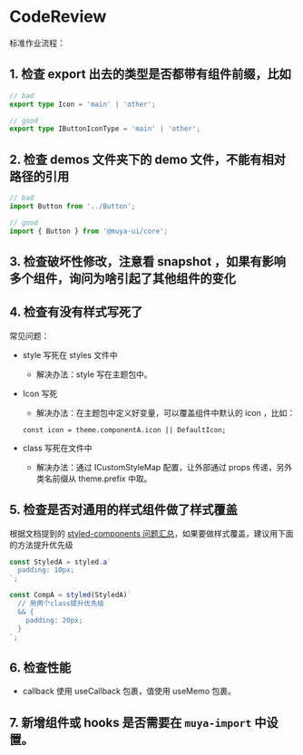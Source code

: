# CodeReview

标准作业流程：

## 1. 检查 export 出去的类型是否都带有组件前缀，比如

```ts
// bad
export type Icon = 'main' | 'other';

// good
export type IButtonIconType = 'main' | 'other';
```

## 2. 检查 demos 文件夹下的 demo 文件，不能有相对路径的引用

```ts
// bad
import Button from '../Button';

// good
import { Button } from '@muya-ui/core';
```

## 3. 检查破坏性修改，注意看 snapshot ，如果有影响多个组件，询问为啥引起了其他组件的变化

## 4. 检查有没有样式写死了

常见问题：

- style 写死在 styles 文件中
  - 解决办法：style 写在主题包中。
- Icon 写死

  - 解决办法：在主题包中定义好变量，可以覆盖组件中默认的 icon ，比如：

  ```
  const icon = theme.componentA.icon || DefaultIcon;
  ```

- class 写死在文件中
  - 解决办法：通过 ICustomStyleMap 配置，让外部通过 props 传递，另外类名前缀从 theme.prefix 中取。

## 5. 检查是否对通用的样式组件做了样式覆盖

根据文档提到的 [styled-components 问题汇总](http://confluence.qunhequnhe.com/pages/viewpage.action?pageId=1246038)，如果要做样式覆盖，建议用下面的方法提升优先级

```ts
const StyledA = styled.a`
  padding: 10px;
`;

const CompA = styled(StyledA)`
  // 用两个class提升优先级
  && {
    padding: 20px;
  }
`;
```

## 6. 检查性能

- callback 使用 useCallback 包裹，值使用 useMemo 包裹。

## 7. 新增组件或 hooks 是否需要在 `muya-import` 中设置。

